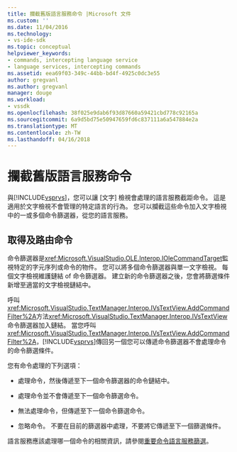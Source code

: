 ```yaml
---
title: 攔截舊版語言服務命令 |Microsoft 文件
ms.custom: ''
ms.date: 11/04/2016
ms.technology:
- vs-ide-sdk
ms.topic: conceptual
helpviewer_keywords:
- commands, intercepting language service
- language services, intercepting commands
ms.assetid: eea69f03-349c-44bb-bd4f-4925c0dc3e55
author: gregvanl
ms.author: gregvanl
manager: douge
ms.workload:
- vssdk
ms.openlocfilehash: 38f025e9dab6f93d87660a59421cbd778c92165a
ms.sourcegitcommit: 6a9d5bd75e50947659fd6c837111a6a547884e2a
ms.translationtype: MT
ms.contentlocale: zh-TW
ms.lasthandoff: 04/16/2018
---
```

# <a name="intercepting-legacy-language-service-commands"></a>攔截舊版語言服務命令
與[!INCLUDE[vsprvs](../../code-quality/includes/vsprvs_md.md)]，您可以讓 [文字] 檢視會處理的語言服務截距命令。 這是適用於文字檢視不會管理的特定語言的行為。 您可以攔截這些命令加入文字檢視中的一或多個命令篩選器，從您的語言服務。  
  
## <a name="getting-and-routing-the-command"></a>取得及路由命令  
 命令篩選器是<xref:Microsoft.VisualStudio.OLE.Interop.IOleCommandTarget>監視特定的字元序列或命令的物件。 您可以將多個命令篩選器與單一文字檢視。 每個文字檢視維護鏈結 of 命令篩選器。 建立新的命令篩選器之後，您會將篩選條件新增至適當的文字檢視鏈結中。  
  
 呼叫<xref:Microsoft.VisualStudio.TextManager.Interop.IVsTextView.AddCommandFilter%2A>方法<xref:Microsoft.VisualStudio.TextManager.Interop.IVsTextView>命令篩選器加入鏈結。 當您呼叫<xref:Microsoft.VisualStudio.TextManager.Interop.IVsTextView.AddCommandFilter%2A>，[!INCLUDE[vsprvs](../../code-quality/includes/vsprvs_md.md)]傳回另一個您可以傳遞命令篩選器不會處理命令的命令篩選條件。  
  
 您有命令處理的下列選項：  
  
-   處理命令，然後傳遞至下一個命令篩選器的命令鏈結中。  
  
-   處理命令並不會傳遞至下一個命令篩選命令。  
  
-   無法處理命令，但傳遞至下一個命令篩選命令。  
  
-   忽略命令。 不要在目前的篩選器中處理，不要將它傳遞至下一個篩選條件。  
  
 語言服務應該處理哪一個命令的相關資訊，請參閱[重要命令語言服務篩選](../../extensibility/internals/important-commands-for-language-service-filters.md)。